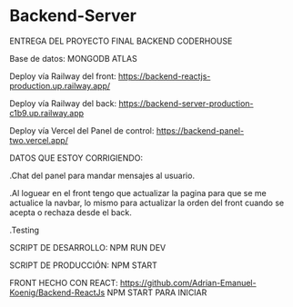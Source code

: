 # Backend-Server

ENTREGA DEL PROYECTO FINAL BACKEND CODERHOUSE

Base de datos: MONGODB ATLAS

Deploy vía Railway del front: https://backend-reactjs-production.up.railway.app/

Deploy vía Railway del back: https://backend-server-production-c1b9.up.railway.app

Deploy vía Vercel del Panel de control: https://backend-panel-two.vercel.app/

DATOS QUE ESTOY CORRIGIENDO:

.Chat del panel para mandar mensajes al usuario.

.Al loguear en el front tengo que actualizar la pagina para que se me actualice la navbar, lo mismo para actualizar la orden del front cuando se acepta o rechaza desde el back.

.Testing

SCRIPT DE DESARROLLO:
NPM RUN DEV

SCRIPT DE PRODUCCIÓN:
NPM START

FRONT HECHO CON REACT: 
https://github.com/Adrian-Emanuel-Koenig/Backend-ReactJs
NPM START PARA INICIAR
